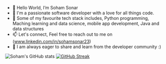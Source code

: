 - 👋 Hello World, I’m Soham Sonar
- 🚀 I'm a passionate software developer with a love for all things code.
- 👀 Some of my favourite tech stack includes, Python programming, Maching learning and data science, mobile app development, Java and data structures
- 📫 Let's connect, Feel free to reach out to me on (www.linkedin.com/in/sohamsonar23)
- 🌟 I am always eager to share and learn from the developer community :)

![Soham's GitHub stats](https://github-readme-stats.vercel.app/api?username=sohamvsonar&show_icons=true&theme=radical)
[![GitHub Streak](https://streak-stats.demolab.com/?user=sohamvsonar)](https://git.io/streak-stats)
